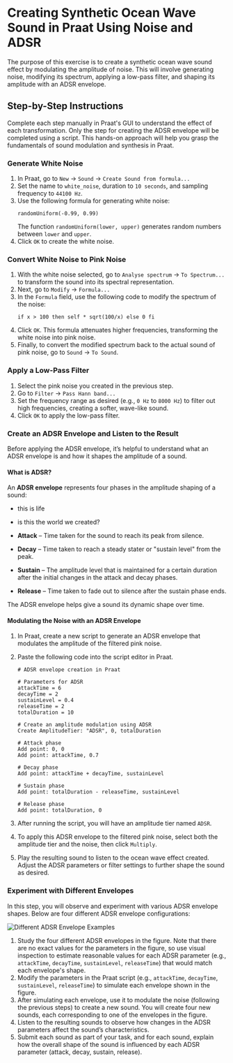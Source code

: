 # Creating Synthetic Ocean Wave Sound in Praat Using Noise and ADSR

The purpose of this exercise is to create a synthetic ocean wave sound effect by modulating the amplitude of noise. This will involve generating noise, modifying its spectrum, applying a low-pass filter, and shaping its amplitude with an ADSR envelope.

## Step-by-Step Instructions

Complete each step manually in Praat's GUI to understand the effect of each transformation. Only the step for creating the ADSR envelope will be completed using a script. This hands-on approach will help you grasp the fundamentals of sound modulation and synthesis in Praat.

### Generate White Noise
1. In Praat, go to `New` → `Sound` → `Create Sound from formula...`
2. Set the name to `white_noise`, duration to `10 seconds`, and sampling frequency to `44100 Hz`.
3. Use the following formula for generating white noise:
    ```praat
    randomUniform(-0.99, 0.99)
    ```
    The function `randomUniform(lower, upper)` generates random numbers between `lower` and `upper`.
4. Click `OK` to create the white noise.

### Convert White Noise to Pink Noise
1. With the white noise selected, go to `Analyse spectrum` → `To Spectrum...` to transform the sound into its spectral representation.
2. Next, go to `Modify` → `Formula...`
3. In the `Formula` field, use the following code to modify the spectrum of the noise:
    ```praat
    if x > 100 then self * sqrt(100/x) else 0 fi
    ```
4. Click `OK`. This formula attenuates higher frequencies, transforming the white noise into pink noise.
5. Finally, to convert the modified spectrum back to the actual sound of pink noise, go to `Sound` → `To Sound`.

### Apply a Low-Pass Filter
1. Select the pink noise you created in the previous step.
2. Go to `Filter` → `Pass Hann band...`
3. Set the frequency range as desired (e.g., `0 Hz` to `8000 Hz`) to filter out high frequencies, creating a softer, wave-like sound.
4. Click `OK` to apply the low-pass filter.

### Create an ADSR Envelope and Listen to the Result

Before applying the ADSR envelope, it’s helpful to understand what an ADSR envelope is and how it shapes the amplitude of a sound.

#### What is ADSR?
An **ADSR envelope** represents four phases in the amplitude shaping of a sound:

* this is life
* is this the world we created?

* **Attack** – Time taken for the sound to reach its peak from silence.
* **Decay** – Time taken to reach a steady stater or "sustain level" from the peak.
* **Sustain** – The amplitude level that is maintained for a certain duration after the initial changes in the attack and decay phases.
* **Release** – Time taken to fade out to silence after the sustain phase ends.

The ADSR envelope helps give a sound its dynamic shape over time.

#### Modulating the Noise with an ADSR Envelope
1. In Praat, create a new script to generate an ADSR envelope that modulates the amplitude of the filtered pink noise.
2. Paste the following code into the script editor in Praat.

    ```praat
    # ADSR envelope creation in Praat

    # Parameters for ADSR
    attackTime = 6   
    decayTime = 2    
    sustainLevel = 0.4 
    releaseTime = 2  
    totalDuration = 10 

    # Create an amplitude modulation using ADSR
    Create AmplitudeTier: "ADSR", 0, totalDuration

    # Attack phase
    Add point: 0, 0
    Add point: attackTime, 0.7

    # Decay phase
    Add point: attackTime + decayTime, sustainLevel

    # Sustain phase
    Add point: totalDuration - releaseTime, sustainLevel

    # Release phase
    Add point: totalDuration, 0
    ```

3. After running the script, you will have an amplitude tier named `ADSR`.
4. To apply this ADSR envelope to the filtered pink noise, select both the amplitude tier and the noise, then click `Multiply`.
5. Play the resulting sound to listen to the ocean wave effect created. Adjust the ADSR parameters or filter settings to further shape the sound as desired.

### Experiment with Different Envelopes

In this step, you will observe and experiment with various ADSR envelope shapes. Below are four different ADSR envelope configurations:

![Different ADSR Envelope Examples](adsr_examples.png)

1. Study the four different ADSR envelopes in the figure. Note that there are no exact values for the parameters in the figure, so use visual inspection to estimate reasonable values for each ADSR parameter (e.g., `attackTime`, `decayTime`, `sustainLevel`, `releaseTime`) that would match each envelope's shape.
2. Modify the parameters in the Praat script (e.g., `attackTime`, `decayTime`, `sustainLevel`, `releaseTime`) to simulate each envelope shown in the figure.
3. After simulating each envelope, use it to modulate the noise (following the previous steps) to create a new sound. You will create four new sounds, each corresponding to one of the envelopes in the figure.
4. Listen to the resulting sounds to observe how changes in the ADSR parameters affect the sound’s characteristics.
5. Submit each sound as part of your task, and for each sound, explain how the overall shape of the sound is influenced by each ADSR parameter (attack, decay, sustain, release).